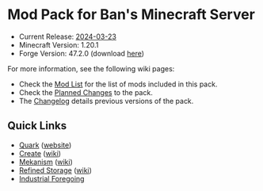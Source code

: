 # Mod Pack for Ban's Minecraft Server

- Current Release: [2024-03-23]
- Minecraft Version: 1.20.1
- Forge Version: 47.2.0 (download [here](https://share.blakerain.com/uploads/BlakeRain/forge-installer.jar))

For more information, see the following wiki pages:

- Check the [Mod List] for the list of mods included in this pack.
- Check the [Planned Changes] to the pack.
- The [Changelog] details previous versions of the pack.

## Quick Links

- [Quark](https://www.curseforge.com/minecraft/mc-mods/quark) ([website](https://quarkmod.net/#home))
- [Create](https://www.curseforge.com/minecraft/mc-mods/create) ([wiki](https://github.com/Creators-of-Create/Create/wiki))
- [Mekanism](https://www.curseforge.com/minecraft/mc-mods/mekanism) ([wiki](https://wiki.aidancbrady.com/w/index.php?title=Special:AllPages&hideredirects=1))
- [Refined Storage](https://www.curseforge.com/minecraft/mc-mods/refined-storage) ([wiki](https://refinedmods.com/refined-storage/))
- [Industrial Foregoing](https://www.curseforge.com/minecraft/mc-mods/industrial-foregoing)

[2024-03-23]: https://github.com/bans-minecraft/modpack/releases/tag/2024-03-23
[Mod List]: https://github.com/bans-minecraft/modpack/wiki/Mod-List
[Planned Changes]: https://github.com/bans-minecraft/modpack/wiki/Planned-Changes
[Changelog]: https://github.com/bans-minecraft/modpack/wiki/Changelog
